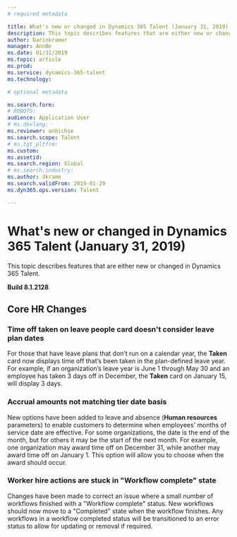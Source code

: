 ```yaml
---
# required metadata

title: What's new or changed in Dynamics 365 Talent (January 31, 2019)
description: This topic describes features that are either new or changed in Microsoft Dynamics 365 Talent.
author: Darinkramer
manager: AnnBe
ms.date: 01/31/2019
ms.topic: article
ms.prod: 
ms.service: dynamics-365-talent
ms.technology: 

# optional metadata

ms.search.form: 
# ROBOTS: 
audience: Application User
# ms.devlang: 
ms.reviewer: anbichse
ms.search.scope: Talent
# ms.tgt_pltfrm: 
ms.custom: 
ms.assetid: 
ms.search.region: Global
# ms.search.industry: 
ms.author: dkrame
ms.search.validFrom: 2019-01-29
ms.dyn365.ops.version: Talent

---
```

# What's new or changed in Dynamics 365 Talent (January 31, 2019)

This topic describes features that are either new or changed in Dynamics 365 Talent.

**Build 8.1.2128**

## Core HR Changes

### Time off taken on leave people card doesn't consider leave plan dates
For those that have leave plans that don’t run on a calendar year, the **Taken** card now displays time off that’s been taken in the plan-defined leave year. For example, if an organization’s leave year is June 1 through May 30 and an employee has taken 3 days off in December, the **Taken** card on January 15, will display 3 days. 

### Accrual amounts not matching tier date basis
New options have been added to leave and absence (**Human resources** parameters) to enable customers to determine when employees’ months of service date are effective. For some organizations, the date is the end of the month, but for others it may be the start of the next month. For example, one organization may award time off on December 31, while another may award time off on January 1. This option will allow you to choose when the award should occur. 

### Worker hire actions are stuck in "Workflow complete" state
Changes have been made to correct an issue where a small number of workflows finished with a "Workflow complete" status. New workflows should now move to a "Completed" state when the workflow finishes. Any workflows in a workflow completed status will be transitioned to an error status to allow for updating or removal if required. 
